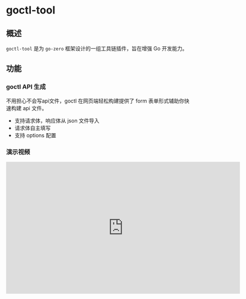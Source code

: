 # goctl-tool

## 概述
`goctl-tool` 是为 `go-zero` 框架设计的一组工具链插件，旨在增强 Go 开发能力。

## 功能

### goctl API 生成

不用担心不会写api文件，goctl 在网页端轻松构建提供了 form 表单形式辅助你快速构建 api 文件。

- 支持请求体，响应体从 json 文件导入
- 请求体自主填写
- 支持 options 配置

### 演示视频

<div align="center">
  <iframe src="https://player.vimeo.com/video/985779703" width="640" height="360" frameborder="0" allow="autoplay; fullscreen; picture-in-picture" allowfullscreen></iframe>
</div>
